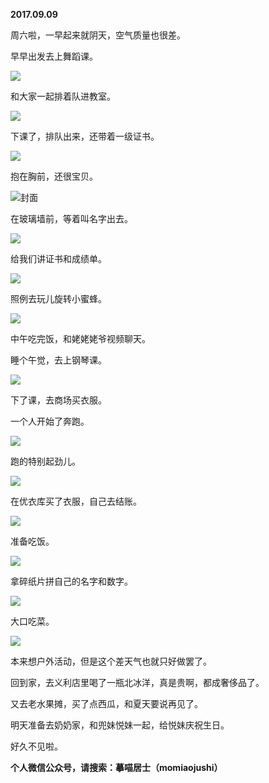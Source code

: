 
          
**2017.09.09**

周六啦，一早起来就阴天，空气质量也很差。

早早出发去上舞蹈课。


![](//upload-images.jianshu.io/upload_images/51001-7cdaef92d875eaf1.jpg)


和大家一起排着队进教室。


![](//upload-images.jianshu.io/upload_images/51001-02f81dfc41a027e1.jpg)


下课了，排队出来，还带着一级证书。


![](//upload-images.jianshu.io/upload_images/51001-d5b12aeab6f04f9a.jpg)


抱在胸前，还很宝贝。


![](//upload-images.jianshu.io/upload_images/51001-655c54edf5477624.jpg)封面


在玻璃墙前，等着叫名字出去。


![](//upload-images.jianshu.io/upload_images/51001-1aa80b9c7a52a692.jpg)


给我们讲证书和成绩单。


![](//upload-images.jianshu.io/upload_images/51001-b036fca8341353b6.jpg)


照例去玩儿旋转小蜜蜂。


![](//upload-images.jianshu.io/upload_images/51001-eaea9ce9e838807f.jpg)


中午吃完饭，和姥姥姥爷视频聊天。

睡个午觉，去上钢琴课。


![](//upload-images.jianshu.io/upload_images/51001-f58d6d0c882fd755.jpg)


下了课，去商场买衣服。

一个人开始了奔跑。


![](//upload-images.jianshu.io/upload_images/51001-1183792293568cb0.jpg)


跑的特别起劲儿。


![](//upload-images.jianshu.io/upload_images/51001-b89eb3cfbb32c671.jpg)


在优衣库买了衣服，自己去结账。


![](//upload-images.jianshu.io/upload_images/51001-afa95f940fec61b0.jpg)


准备吃饭。


![](//upload-images.jianshu.io/upload_images/51001-ead9d6dee3630acb.jpg)


拿碎纸片拼自己的名字和数字。


![](//upload-images.jianshu.io/upload_images/51001-93f2e2b116a7580a.jpg)


大口吃菜。


![](//upload-images.jianshu.io/upload_images/51001-51825270d676e12e.jpg)


本来想户外活动，但是这个差天气也就只好做罢了。

回到家，去义利店里喝了一瓶北冰洋，真是贵啊，都成奢侈品了。

又去老水果摊，买了点西瓜，和夏天要说再见了。

明天准备去奶奶家，和兜妹悦妹一起，给悦妹庆祝生日。

好久不见啦。


**个人微信公众号，请搜索：摹喵居士（momiaojushi）**

        